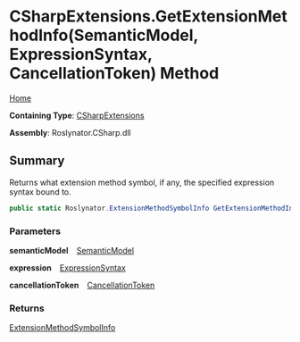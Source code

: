 # CSharpExtensions\.GetExtensionMethodInfo\(SemanticModel, ExpressionSyntax, CancellationToken\) Method

[Home](../../../../README.md)

**Containing Type**: [CSharpExtensions](../README.md)

**Assembly**: Roslynator\.CSharp\.dll

## Summary

Returns what extension method symbol, if any, the specified expression syntax bound to\.

```csharp
public static Roslynator.ExtensionMethodSymbolInfo GetExtensionMethodInfo(this Microsoft.CodeAnalysis.SemanticModel semanticModel, Microsoft.CodeAnalysis.CSharp.Syntax.ExpressionSyntax expression, System.Threading.CancellationToken cancellationToken = default)
```

### Parameters

**semanticModel** &ensp; [SemanticModel](https://docs.microsoft.com/en-us/dotnet/api/microsoft.codeanalysis.semanticmodel)

**expression** &ensp; [ExpressionSyntax](https://docs.microsoft.com/en-us/dotnet/api/microsoft.codeanalysis.csharp.syntax.expressionsyntax)

**cancellationToken** &ensp; [CancellationToken](https://docs.microsoft.com/en-us/dotnet/api/system.threading.cancellationtoken)

### Returns

[ExtensionMethodSymbolInfo](../../../ExtensionMethodSymbolInfo/README.md)

